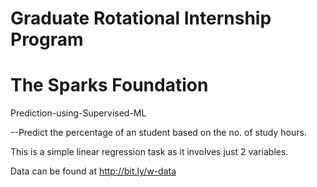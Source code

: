 # Graduate Rotational Internship Program
# The Sparks Foundation
Prediction-using-Supervised-ML 

--Predict the percentage of an student based on the no. of study hours. 

This is a simple linear regression task as it involves just 2 variables.

Data can be found at http://bit.ly/w-data
